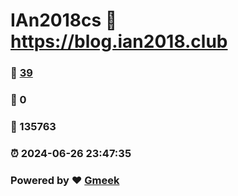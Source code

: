 # IAn2018cs :link: https://blog.ian2018.club 
### :page_facing_up: [39](https://blog.ian2018.club/tag.html) 
### :speech_balloon: 0 
### :hibiscus: 135763 
### :alarm_clock: 2024-06-26 23:47:35 
### Powered by :heart: [Gmeek](https://github.com/Meekdai/Gmeek)
